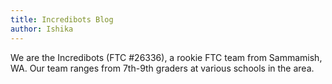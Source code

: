 ```yaml
---
title: Incredibots Blog
author: Ishika
---
```


We are the Incredibots (FTC #26336), a rookie FTC team from Sammamish, WA. Our team ranges from 7th-9th graders at various schools in the area.
